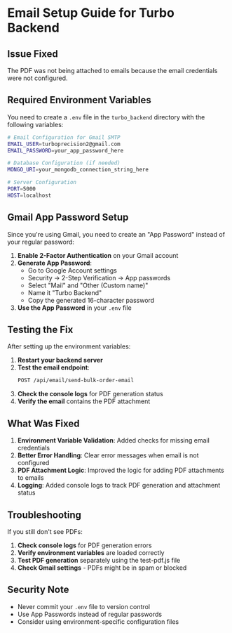 # Email Setup Guide for Turbo Backend

## Issue Fixed
The PDF was not being attached to emails because the email credentials were not configured.

## Required Environment Variables

You need to create a `.env` file in the `turbo_backend` directory with the following variables:

```bash
# Email Configuration for Gmail SMTP
EMAIL_USER=turboprecision2@gmail.com
EMAIL_PASSWORD=your_app_password_here

# Database Configuration (if needed)
MONGO_URI=your_mongodb_connection_string_here

# Server Configuration
PORT=5000
HOST=localhost
```

## Gmail App Password Setup

Since you're using Gmail, you need to create an "App Password" instead of your regular password:

1. **Enable 2-Factor Authentication** on your Gmail account
2. **Generate App Password**:
   - Go to Google Account settings
   - Security → 2-Step Verification → App passwords
   - Select "Mail" and "Other (Custom name)"
   - Name it "Turbo Backend"
   - Copy the generated 16-character password
3. **Use the App Password** in your `.env` file

## Testing the Fix

After setting up the environment variables:

1. **Restart your backend server**
2. **Test the email endpoint**:
   ```bash
   POST /api/email/send-bulk-order-email
   ```
3. **Check the console logs** for PDF generation status
4. **Verify the email** contains the PDF attachment

## What Was Fixed

1. **Environment Variable Validation**: Added checks for missing email credentials
2. **Better Error Handling**: Clear error messages when email is not configured
3. **PDF Attachment Logic**: Improved the logic for adding PDF attachments to emails
4. **Logging**: Added console logs to track PDF generation and attachment status

## Troubleshooting

If you still don't see PDFs:

1. **Check console logs** for PDF generation errors
2. **Verify environment variables** are loaded correctly
3. **Test PDF generation** separately using the test-pdf.js file
4. **Check Gmail settings** - PDFs might be in spam or blocked

## Security Note

- Never commit your `.env` file to version control
- Use App Passwords instead of regular passwords
- Consider using environment-specific configuration files

